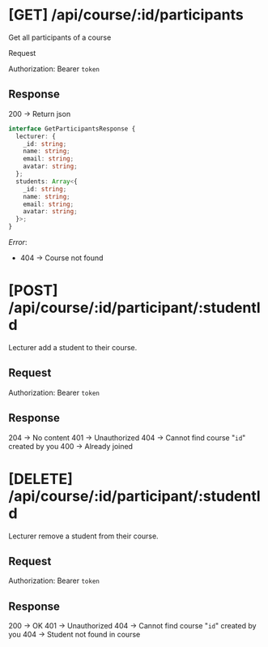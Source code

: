 # [GET] /api/course/:id/participants

Get all participants of a course

Request

Authorization: Bearer `token`

## Response

200 -> Return json

```ts
interface GetParticipantsResponse {
  lecturer: {
    _id: string;
    name: string;
    email: string;
    avatar: string;
  };
  students: Array<{
    _id: string;
    name: string;
    email: string;
    avatar: string;
  }>;
}
```

_Error_:

- 404 -> Course not found

# [POST] /api/course/:id/participant/:studentId

Lecturer add a student to their course.

## Request

Authorization: Bearer `token`

## Response

204 -> No content
401 -> Unauthorized
404 -> Cannot find course "`id`" created by you
400 -> Already joined

# [DELETE] /api/course/:id/participant/:studentId

Lecturer remove a student from their course.

## Request

Authorization: Bearer `token`

## Response

200 -> OK
401 -> Unauthorized
404 -> Cannot find course "`id`" created by you
404 -> Student not found in course
